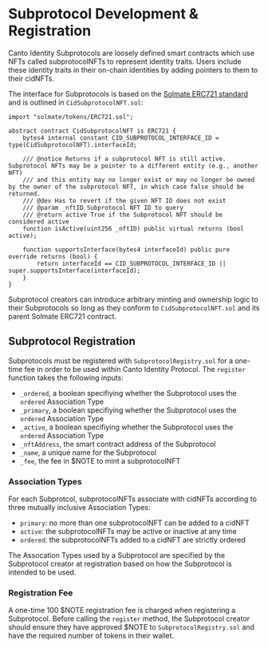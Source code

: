 # Subprotocol Development & Registration

Canto Identity Subprotocols are loosely defined smart contracts which use NFTs called subprotocolNFTs to represent identity traits. Users include these identity traits in their on-chain identities by adding pointers to them to their cidNFTs.

The interface for Subprotocols is based on the [Solmate ERC721 standard](https://github.com/transmissions11/solmate/blob/main/src/tokens/ERC721.sol) and is outlined in `CidSubprotocolNFT.sol`:

```solidity
import "solmate/tokens/ERC721.sol";

abstract contract CidSubprotocolNFT is ERC721 {
    bytes4 internal constant CID_SUBPROTOCOL_INTERFACE_ID = type(CidSubprotocolNFT).interfaceId;

    /// @notice Returns if a subprotocol NFT is still active. Subprotocol NFTs may be a pointer to a different entity (e.g., another NFT)
    /// and this entity may no longer exist or may no longer be owned by the owner of the subprotocol NFT, in which case false should be returned.
    /// @dev Has to revert if the given NFT ID does not exist
    /// @param _nftID Subprotocol NFT ID to query
    /// @return active True if the Subprotocol NFT should be considered active
    function isActive(uint256 _nftID) public virtual returns (bool active);

    function supportsInterface(bytes4 interfaceId) public pure override returns (bool) {
        return interfaceId == CID_SUBPROTOCOL_INTERFACE_ID || super.supportsInterface(interfaceId);
    }
}
```

Subprotocol creators can introduce arbitrary minting and ownership logic to their Subprotocols so long as they conform to `CidSubprotocolNFT.sol` and its parent Solmate ERC721 contract.

## Subprotocol Registration

Subprotocols must be registered with `SubprotocolRegistry.sol` for a one-time fee in order to be used within Canto Identity Protocol. The `register` function takes the following inputs:

* `_ordered`, a boolean specifiying whether the Subprotocol uses the `ordered` Association Type
* `_primary`, a boolean specifiying whether the Subprotocol uses the `ordered` Association Type
* `_active`, a boolean specifiying whether the Subprotocol uses the `ordered` Association Type
* `_nftAddress`, the smart contract address of the Subprotocol
* `_name`, a unique name for the Subprotocol
* `_fee`, the fee in $NOTE to mint a subprotocolNFT

### Association Types

For each Subprotcol, subprotocolNFTs associate with cidNFTs according to three mutually inclusive Association Types:
- `primary`: no more than one subprotocolNFT can be added to a cidNFT
- `active`: the subprotocolNFTs may be active or inactive at any time
- `ordered`: the subprotocolNFTs added to a cidNFT are strictly ordered

The Assocation Types used by a Subprotocol are specified by the Subprotocol creator at registration based on how the Subprotocol is intended to be used.

### Registration Fee

A one-time 100 $NOTE registration fee is charged when registering a Subprotocol. Before calling the `register` method, the Subprotocol creator should ensure they have approved $NOTE to `SubprotocolRegistry.sol` and have the required number of tokens in their wallet.